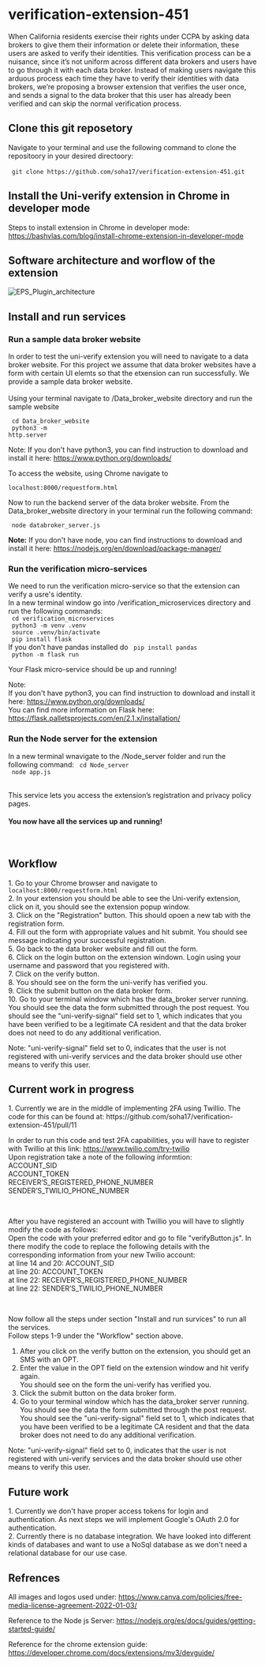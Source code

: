 # verification-extension-451

When California residents exercise their rights under CCPA by asking data brokers to give them their information or delete their information, these users are asked to verify their identities. This verification process can be a nuisance, since it’s not uniform across different data brokers and users have to go through it with each data broker. Instead of making users navigate this arduous process each time they have to verify their identities with data brokers, we’re proposing a browser extension that verifies the user once, and sends a signal to the data broker that this user has already been verified and can skip the normal verification process. 

<h2> Clone this git reposetory </h2> 
Navigate to your terminal and use the following command to clone the repositoory in your desired directoory: <br> </br>
<code> git clone https://github.com/soha17/verification-extension-451.git </code> 

<h2> Install the Uni-verify extension in Chrome in developer mode</h2>

Steps to install extension in Chrome in developer mode: https://bashvlas.com/blog/install-chrome-extension-in-developer-mode 

<h2> Software architecture and worflow of the extension </h2>

![EPS_Plugin_architecture](https://user-images.githubusercontent.com/101018642/165030083-754ea37b-e905-4cdc-8722-5e3f1d2ee7bc.jpg)

<h2> Install and run services </h2>

<h3>Run a sample data broker website</h3> 
In order to test the uni-verify extension you will need to navigate to a data broker website. For this project we assume that data broker websites have a form with certain UI elemts so that the etxension can run successfully. We provide a sample data broker website. <br></br>
Using your terminal navigate to /Data_broker_website directory and run the sample website <br>

<code> cd Data_broker_website </code> <br>
<code> python3 -m http.server </code> <br>

Note: If you don't have python3, you can find instruction to download and install it here: https://www.python.org/downloads/ <br>

To access the website, using Chrome navigate to <br>
<code> localhost:8000/requestform.html </code>  <br> 

Now to run the backend server of the data broker website. From the Data_broker_website directory in your terminal run the following command: <br> 

<code> node databroker_server.js </code> 
<br> 

<b>Note:</b> If you don't have node, you can find instructions to download and install it here: https://nodejs.org/en/download/package-manager/ <br> 


<h3> Run the verification micro-services </h3> 
We need to run the verification micro-service so that the extension can verify a usre's identity. <br> 
In a new terminal window go into /verification_microservices directory and run the following commands: <br> 
<code> cd verification_microservices </code> <br>
<code> python3 -m venv .venv </code> <br> 
<code> source .venv/bin/activate </code> <br>
<code> pip install flask </code> <br> 
If you don't have pandas installed do <code> pip install pandas </code> <br> 
<code> python -m flask run </code> <br> 

Your Flask micro-service should be up and running! 

Note: <br> 
If you don't have python3, you can find instruction to download and install it here: https://www.python.org/downloads/ <br> 
You can find more information on Flask here: https://flask.palletsprojects.com/en/2.1.x/installation/ <br> 

<h3> Run the Node server for the extension </h3> 

In a new terminal wnavigate to the /Node_server folder and run the following command: 
<code> cd Node_server </code> <br> 
<code> node app.js </code> <br>

This service lets you  access the extension’s registration and privacy policy pages. <br> 

<h4> You now have all the services up and running! </h4> <br> 

<h2> Workflow </h2> 
1. Go to your Chrome browser and navigate to <code> localhost:8000/requestform.html </code> <br> 
2. In your extension you should be able to see the Uni-verify extension, click on it, you should see the extension popup window. <br> 
3. Click on the "Registration" button. This should opoen a new tab with the registration form. <br>
4. Fill out the form with appropriate values and hit submit. You should see message indicating your successful registration. <br>
5. Go back to the data broker website and fill out the form. <br>
6. Click on the login button on the extension windown. Login using your username and password that you registered with. <br> 
7. Click on the verify button. <br> 
8. You should see on the form the uni-verify has verified you. <br> 
9. Click the submit button on the data broker form. <br> 
10. Go to your terminal window which has the data_broker server running. You should see the data the form submitted through the post request. You should see the "uni-verify-signal" field set to 1, which indicates that you have been verified to be a legitimate CA resident and that the data broker does not need to do any additional verification. <br>

Note: "uni-verify-signal" field set to 0, indicates that the user is not registered with uni-verify services and the data broker should use other means to verify this user. 

<h2> Current work in progress </h2> 
1. Currently we are in the middle of implementing 2FA using Twillio. The code for this can be found at: https://github.com/soha17/verification-extension-451/pull/11 <br> 

In order to run this code and test 2FA capabilities, you will have to register with Twillio at this link: https://www.twilio.com/try-twilio <br> 
Upon registration take a note of the following informtion: <br> 
ACCOUNT_SID  <br> 
ACCOUNT_TOKEN <br>
RECEIVER’S_REGISTERED_PHONE_NUMBER <br> 
SENDER’S_TWILIO_PHONE_NUMBER <br> 

  
<br> 
  
  
After you have registered an account with Twillio you will have to slightly modify the code as follows: <br> 
 Open the code with your preferred editor and go to file "verifyButton.js". In there modify the code to replace the following details with the corresponding information from your new Twilio account: <br> 
at line 14 and 20: ACCOUNT_SID  <br> 
at line 20: ACCOUNT_TOKEN <br>
at line 22: RECEIVER’S_REGISTERED_PHONE_NUMBER <br> 
at line 22: SENDER’S_TWILIO_PHONE_NUMBER <br> 

<br> 

Now follow all the steps under section "Install and run survices" to run all the services. <br> 
Follow steps 1-9 under the "Workflow" section above. <br> 
1. After you click on the verify button on the extension, you should get an SMS with an OPT. <br>
2. Enter the value in the OPT field on the extension window and hit verify again. <br> 
You should see on the form the uni-verify has verified you. <br> 
3. Click the submit button on the data broker form. <br> 
4. Go to your terminal window which has the data_broker server running. You should see the data the form submitted through the post request. You should see the "uni-verify-signal" field set to 1, which indicates that you have been verified to be a legitimate CA resident and that the data broker does not need to do any additional verification. <br>

Note: "uni-verify-signal" field set to 0, indicates that the user is not registered with uni-verify services and the data broker should use other means to verify this user. 

<h2> Future work </h2> 
1. Currently we don't have proper access tokens for login and authentication. As next steps we will implement Google's OAuth 2.0 for authentication. <br>
2. Currently there is no database integration. We have looked into different kinds of databases and want to use a NoSql database as we don't need a relational database for our use case. <br> 


<h2> Refrences </h2> 

All images and logos used under: https://www.canva.com/policies/free-media-license-agreement-2022-01-03/

Reference to the Node js Server: https://nodejs.org/es/docs/guides/getting-started-guide/

Reference for the chrome extension guide: https://developer.chrome.com/docs/extensions/mv3/devguide/
